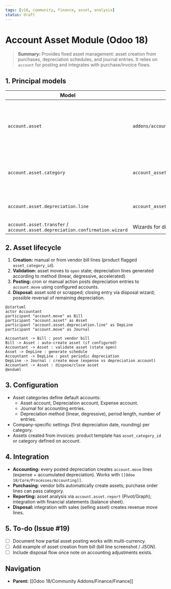```yaml
---
tags: [v18, community, finance, asset, analysis]
status: draft
---
```


# Account Asset Module (Odoo 18)

> **Summary:** Provides fixed asset management: asset creation from purchases, depreciation schedules, and journal entries. It relies on `account` for posting and integrates with purchase/invoice flows.

## 1. Principal models

| Model | File | Responsibilities |
|-------|------|------------------|
| `account.asset` | `addons/account_asset/models/account_asset.py` | Represents an asset with depreciation method, accounting entries, status (draft, open, closed). |
| `account.asset.category` | `account_asset/models/account_asset.py` | Defines default accounts, journal, depreciation method, frequency. |
| `account.asset.depreciation.line` | `account_asset/models/account_asset.py` | Individual depreciation entries (schedule). |
| `account.asset.transfer` / `account.asset.depreciation.confirmation.wizard` | Wizards for disposal, mass posting. |

## 2. Asset lifecycle

1. **Creation:** manual or from vendor bill lines (product flagged `asset_category_id`).
2. **Validation:** asset moves to `open` state; depreciation lines generated according to method (linear, degressive, accelerated).
3. **Posting:** cron or manual action posts depreciation entries to `account.move` using configured accounts.
4. **Disposal:** asset sold or scrapped; closing entry via disposal wizard; possible reversal of remaining depreciation.

```plantuml
@startuml
actor Accountant
participant "account.move" as Bill
participant "account.asset" as Asset
participant "account.asset.depreciation.line" as DepLine
participant "account.move" as Journal

Accountant -> Bill : post vendor bill
Bill -> Asset : auto-create asset (if configured)
Accountant -> Asset : validate asset (state open)
Asset -> DepLine : generate schedule
Accountant -> DepLine : post periodic depreciation
DepLine -> Journal : create move (expense vs depreciation account)
Accountant -> Asset : dispose/close asset
@enduml
```

## 3. Configuration
- Asset categories define default accounts:
  - Asset account, Depreciation account, Expense account.
  - Journal for accounting entries.
  - Depreciation method (linear, degressive), period length, number of entries.
- Company-specific settings (first depreciation date, rounding) per category.
- Assets created from invoices: product template has `asset_category_id` or category defined on account.

## 4. Integration
- **Accounting:** every posted depreciation creates `account.move` lines (expense + accumulated depreciation). Works with `[[Odoo 18/Core/Processes/Accounting]]`.
- **Purchasing:** vendor bills automatically create assets; purchase order lines can pass category.
- **Reporting:** asset analysis via `account.asset.report` (Pivot/Graph); integration with financial statements (balance sheet).
- **Disposal:** integration with sales (selling asset) creates revenue move lines.

## 5. To-do (Issue #19)
- [ ] Document how partial asset posting works with multi-currency.
- [ ] Add example of asset creation from bill (bill line screenshot / JSON).
- [ ] Include disposal flow once note on accounting adjustments exists.

## Navigation
- **Parent:** [[Odoo 18/Community Addons/Finance/Finance]]
